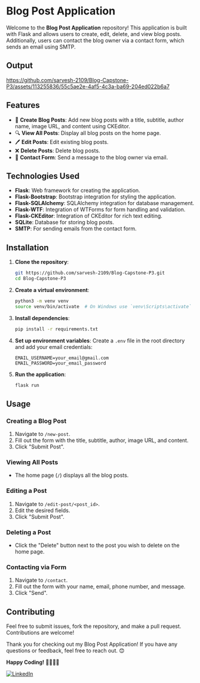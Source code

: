 # Blog Post Application

Welcome to the **Blog Post Application** repository! This application is built with Flask and allows users to create, edit, delete, and view blog posts. Additionally, users can contact the blog owner via a contact form, which sends an email using SMTP.

## Output


https://github.com/sarvesh-2109/Blog-Capstone-P3/assets/113255836/55c5ae2e-4af5-4c3a-ba69-204ed022b6a7



## Features

- 📝 **Create Blog Posts**: Add new blog posts with a title, subtitle, author name, image URL, and content using CKEditor.
- 🔍 **View All Posts**: Display all blog posts on the home page.
- 🖊️ **Edit Posts**: Edit existing blog posts.
- ❌ **Delete Posts**: Delete blog posts.
- 📧 **Contact Form**: Send a message to the blog owner via email.

## Technologies Used

- **Flask**: Web framework for creating the application.
- **Flask-Bootstrap**: Bootstrap integration for styling the application.
- **Flask-SQLAlchemy**: SQLAlchemy integration for database management.
- **Flask-WTF**: Integration of WTForms for form handling and validation.
- **Flask-CKEditor**: Integration of CKEditor for rich text editing.
- **SQLite**: Database for storing blog posts.
- **SMTP**: For sending emails from the contact form.

## Installation

1. **Clone the repository**:
   ```sh
   git https://github.com/sarvesh-2109/Blog-Capstone-P3.git
   cd Blog-Capstone-P3
   ```

2. **Create a virtual environment**:
   ```sh
   python3 -m venv venv
   source venv/bin/activate  # On Windows use `venv\Scripts\activate`
   ```

3. **Install dependencies**:
   ```sh
   pip install -r requirements.txt
   ```

4. **Set up environment variables**:
   Create a `.env` file in the root directory and add your email credentials:
   ```env
   EMAIL_USERNAME=your_email@gmail.com
   EMAIL_PASSWORD=your_email_password
   ```

5. **Run the application**:
   ```sh
   flask run
   ```

## Usage

### Creating a Blog Post

1. Navigate to `/new-post`.
2. Fill out the form with the title, subtitle, author, image URL, and content.
3. Click "Submit Post".

### Viewing All Posts

- The home page (`/`) displays all the blog posts.

### Editing a Post

1. Navigate to `/edit-post/<post_id>`.
2. Edit the desired fields.
3. Click "Submit Post".

### Deleting a Post

- Click the "Delete" button next to the post you wish to delete on the home page.

### Contacting via Form

1. Navigate to `/contact`.
2. Fill out the form with your name, email, phone number, and message.
3. Click "Send".


## Contributing

Feel free to submit issues, fork the repository, and make a pull request. Contributions are welcome!



Thank you for checking out my Blog Post Application! If you have any questions or feedback, feel free to reach out. 😊

**Happy Coding!** 👨‍💻👩‍💻

[![LinkedIn](https://img.shields.io/badge/Connect-LinkedIn-blue)](https://www.linkedin.com/in/sarvesh-mhatre-475859242/)
